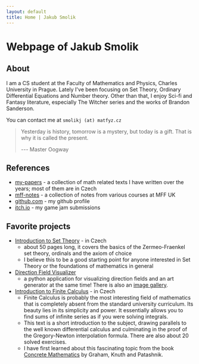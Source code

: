 ```yaml
---
layout: default
title: Home | Jakub Smolik
---
```


# Webpage of Jakub Smolik

## About

I am a CS student at the Faculty of Mathematics and Physics, Charles University in Prague. Lately I've been focusing on Set Theory, Ordinary Differential Equations and Number theory. Other than that, I enjoy Sci-fi and Fantasy literature, especially The Witcher series and the works of Brandon Sanderson.

You can contact me at `smolikj (at) matfyz.cz`

> Yesterday is history, tomorrow is a mystery, but today is a gift. That is why it is called the present.
>
> --- Master Oogway

## References

- [my-papers](papers) - a collection of math related texts I have written over the years; most of them are in Czech
- [mff-notes](mff-notes) - a collection of notes from various courses at MFF UK
- [github.com](https://github.com/couleslaw) - my github profile
- [itch.io](https://itch.io/profile/couleslaw) - my game jam submissions

## Favorite projects

- [Introduction to Set Theory](https://raw.githack.com/Couleslaw/my-papers/main/cs/Introduction_To_Set_Theory.pdf) - in Czech
  - about 50 pages long, it covers the basics of the Zermeo-Fraenkel set theory, ordinals and the axiom of choice
  - I believe this to be a good starting point for anyone interested in Set Theory or the foundations of mathematics in general
- [Direction Field Visualizer](https://github.com/Couleslaw/Direction-Field-Visualizer)
  - a python application for visualizing direction fields and an art generator at the same time! There is also an [image gallery](https://github.com/Couleslaw/Direction-Field-Visualizer/wiki/gallery).
- [Introduction to Finite Calculus](https://raw.githack.com/Couleslaw/my-papers/main/cs/Finite_Calculus.pdf) - in Czech
  - Finite Calculus is probably the most interesting field of mathematics that is completely absent from the standard university curriculum. Its beauty lies in its simplicity and power. It essentially allows you to find sums of infinite series as if you were solving integrals.
  - This text is a short introduction to the subject, drawing parallels to the well known differential calculus and culminating in the proof of the Gregory-Newton interpolation formula. There are also about 20 solved exercises.
  - I have first learned about this fascinating topic from the book [Concrete Mathematics](https://en.wikipedia.org/wiki/Concrete_Mathematics) by Graham, Knuth and Patashnik.
